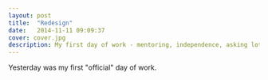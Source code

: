 ```yaml
---
layout: post
title:  "Redesign"
date:   2014-11-11 09:09:37
cover: cover.jpg
description: My first day of work - mentoring, independence, asking lots of questions.
---
```


Yesterday was my first "official" day of work.